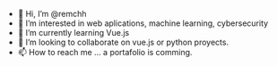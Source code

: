 - 👋 Hi, I’m @remchh
- 👀 I’m interested in web aplications, machine learning, cybersecurity 
- 🌱 I’m currently learning Vue.js
- 💞️ I’m looking to collaborate on vue.js or python proyects.
- 📫 How to reach me ... a portafolio is comming.

<!---
remchh/remchh is a ✨ special ✨ repository because its `README.md` (this file) appears on your GitHub profile.
You can click the Preview link to take a look at your changes.
--->

